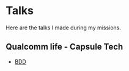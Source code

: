 # Talks

Here are the talks I made during my missions. 

## Qualcomm life - Capsule Tech

* [BDD](https://onedrive.live.com/?authkey=%21ANBq4CtKZ5Ks-Fs&cid=AA6D90A8577CF069&id=AA6D90A8577CF069%21103950&parId=AA6D90A8577CF069%21103949&action=locate)
